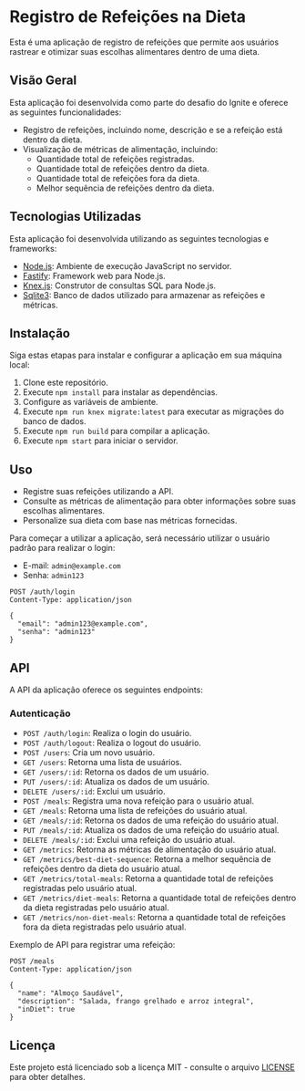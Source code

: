 # Registro de Refeições na Dieta

Esta é uma aplicação de registro de refeições que permite aos usuários rastrear e otimizar suas escolhas alimentares dentro de uma dieta.

## Visão Geral

Esta aplicação foi desenvolvida como parte do desafio do Ignite e oferece as seguintes funcionalidades:

- Registro de refeições, incluindo nome, descrição e se a refeição está dentro da dieta.
- Visualização de métricas de alimentação, incluindo:
  - Quantidade total de refeições registradas.
  - Quantidade total de refeições dentro da dieta.
  - Quantidade total de refeições fora da dieta.
  - Melhor sequência de refeições dentro da dieta.

## Tecnologias Utilizadas

Esta aplicação foi desenvolvida utilizando as seguintes tecnologias e frameworks:

- [Node.js](https://nodejs.org/): Ambiente de execução JavaScript no servidor.
- [Fastify](https://www.fastify.io/): Framework web para Node.js.
- [Knex.js](http://knexjs.org/): Construtor de consultas SQL para Node.js.
- [Sqlite3](https://www.sqlite.org/index.html): Banco de dados utilizado para armazenar as refeições e métricas.

## Instalação

Siga estas etapas para instalar e configurar a aplicação em sua máquina local:

1. Clone este repositório.
2. Execute `npm install` para instalar as dependências.
3. Configure as variáveis de ambiente.
4. Execute `npm run knex migrate:latest` para executar as migrações do banco de dados.
5. Execute `npm run build` para compilar a aplicação.
6. Execute `npm start` para iniciar o servidor.

## Uso

- Registre suas refeições utilizando a API.
- Consulte as métricas de alimentação para obter informações sobre suas escolhas alimentares.
- Personalize sua dieta com base nas métricas fornecidas.

Para começar a utilizar a aplicação, será necessário utilizar o usuário padrão para realizar o login:

- E-mail: `admin@example.com`
- Senha: `admin123`

```http
POST /auth/login
Content-Type: application/json

{
  "email": "admin123@example.com",
  "senha": "admin123"
}
```

## API

A API da aplicação oferece os seguintes endpoints:

### Autenticação

- `POST /auth/login`: Realiza o login do usuário.
- `POST /auth/logout`: Realiza o logout do usuário.
- `POST /users`: Cria um novo usuário.
- `GET /users`: Retorna uma lista de usuários.
- `GET /users/:id`: Retorna os dados de um usuário.
- `PUT /users/:id`: Atualiza os dados de um usuário.
- `DELETE /users/:id`: Exclui um usuário.
- `POST /meals`: Registra uma nova refeição para o usuário atual.
- `GET /meals`: Retorna uma lista de refeições do usuário atual.
- `GET /meals/:id`: Retorna os dados de uma refeição do usuário atual.
- `PUT /meals/:id`: Atualiza os dados de uma refeição do usuário atual.
- `DELETE /meals/:id`: Exclui uma refeição do usuário atual.
- `GET /metrics`: Retorna as métricas de alimentação do usuário atual.
- `GET /metrics/best-diet-sequence`: Retorna a melhor sequência de refeições dentro da dieta do usuário atual.
- `GET /metrics/total-meals`: Retorna a quantidade total de refeições registradas pelo usuário atual.
- `GET /metrics/diet-meals`: Retorna a quantidade total de refeições dentro da dieta registradas pelo usuário atual.
- `GET /metrics/non-diet-meals`: Retorna a quantidade total de refeições fora da dieta registradas pelo usuário atual.

Exemplo de API para registrar uma refeição:

```http
POST /meals
Content-Type: application/json

{
  "name": "Almoço Saudável",
  "description": "Salada, frango grelhado e arroz integral",
  "inDiet": true
}
```

## Licença

Este projeto está licenciado sob a licença MIT - consulte o arquivo [LICENSE](LICENSE) para obter detalhes.
